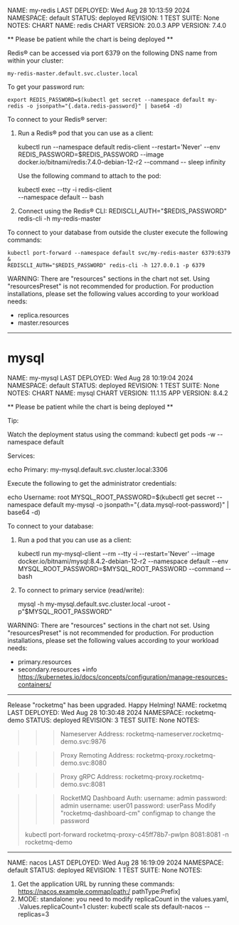 
NAME: my-redis
LAST DEPLOYED: Wed Aug 28 10:13:59 2024
NAMESPACE: default
STATUS: deployed
REVISION: 1
TEST SUITE: None
NOTES:
CHART NAME: redis
CHART VERSION: 20.0.3
APP VERSION: 7.4.0

** Please be patient while the chart is being deployed **

Redis&reg; can be accessed via port 6379 on the following DNS name from within your cluster:

    my-redis-master.default.svc.cluster.local



To get your password run:

    export REDIS_PASSWORD=$(kubectl get secret --namespace default my-redis -o jsonpath="{.data.redis-password}" | base64 -d)

To connect to your Redis&reg; server:

1. Run a Redis&reg; pod that you can use as a client:

   kubectl run --namespace default redis-client --restart='Never'  --env REDIS_PASSWORD=$REDIS_PASSWORD  --image docker.io/bitnami/redis:7.4.0-debian-12-r2 --command -- sleep infinity

   Use the following command to attach to the pod:

   kubectl exec --tty -i redis-client \
   --namespace default -- bash

2. Connect using the Redis&reg; CLI:
   REDISCLI_AUTH="$REDIS_PASSWORD" redis-cli -h my-redis-master

To connect to your database from outside the cluster execute the following commands:

    kubectl port-forward --namespace default svc/my-redis-master 6379:6379 &
    REDISCLI_AUTH="$REDIS_PASSWORD" redis-cli -h 127.0.0.1 -p 6379

WARNING: There are "resources" sections in the chart not set. Using "resourcesPreset" is not recommended for production. For production installations, please set the following values according to your workload needs:
- replica.resources
- master.resources
----
# mysql
NAME: my-mysql
LAST DEPLOYED: Wed Aug 28 10:19:04 2024
NAMESPACE: default
STATUS: deployed
REVISION: 1
TEST SUITE: None
NOTES:
CHART NAME: mysql
CHART VERSION: 11.1.15
APP VERSION: 8.4.2

** Please be patient while the chart is being deployed **

Tip:

Watch the deployment status using the command: kubectl get pods -w --namespace default

Services:

echo Primary: my-mysql.default.svc.cluster.local:3306

Execute the following to get the administrator credentials:

echo Username: root
MYSQL_ROOT_PASSWORD=$(kubectl get secret --namespace default my-mysql -o jsonpath="{.data.mysql-root-password}" | base64 -d)

To connect to your database:

1. Run a pod that you can use as a client:

   kubectl run my-mysql-client --rm --tty -i --restart='Never' --image  docker.io/bitnami/mysql:8.4.2-debian-12-r2 --namespace default --env MYSQL_ROOT_PASSWORD=$MYSQL_ROOT_PASSWORD --command -- bash

2. To connect to primary service (read/write):

   mysql -h my-mysql.default.svc.cluster.local -uroot -p"$MYSQL_ROOT_PASSWORD"



WARNING: There are "resources" sections in the chart not set. Using "resourcesPreset" is not recommended for production. For production installations, please set the following values according to your workload needs:
- primary.resources
- secondary.resources
  +info https://kubernetes.io/docs/concepts/configuration/manage-resources-containers/
---
Release "rocketmq" has been upgraded. Happy Helming!
NAME: rocketmq
LAST DEPLOYED: Wed Aug 28 10:30:48 2024
NAMESPACE: rocketmq-demo
STATUS: deployed
REVISION: 3
TEST SUITE: None
NOTES:
>>> Nameserver Address:
rocketmq-nameserver.rocketmq-demo.svc:9876

>>> Proxy Remoting Address:
rocketmq-proxy.rocketmq-demo.svc:8080

>>> Proxy gRPC Address:
rocketmq-proxy.rocketmq-demo.svc:8081

>>> RocketMQ Dashboard Auth:
username: admin   password: admin
username: user01  password: userPass
Modify "rocketmq-dashboard-cm" configmap to change the password
> 
> kubectl port-forward rocketmq-proxy-c45ff78b7-pwlpn  8081:8081 -n rocketmq-demo 
> 
> 
---

NAME: nacos
LAST DEPLOYED: Wed Aug 28 16:19:09 2024
NAMESPACE: default
STATUS: deployed
REVISION: 1
TEST SUITE: None
NOTES:
1. Get the application URL by running these commands:
   https://nacos.example.commap[path:/ pathType:Prefix]
2. MODE:
   standalone: you need to modify replicaCount in the values.yaml, .Values.replicaCount=1
   cluster: kubectl scale sts default-nacos --replicas=3